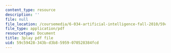 ```yaml
---
content_type: resource
description: ''
file: null
file_location: /coursemedia/6-034-artificial-intelligence-fall-2010/59c59428343bd3b85959070528384fcd_L73hY1pBcQI.pdf
file_type: application/pdf
resourcetype: Document
title: 3play pdf file
uid: 59c59428-343b-d3b8-5959-070528384fcd
---
```

